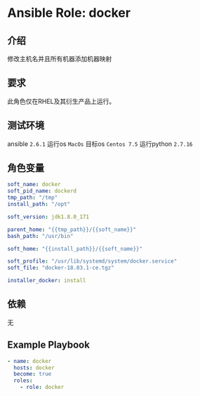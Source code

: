# Ansible Role: docker

## 介绍
修改主机名并且所有机器添加机器映射

## 要求

此角色仅在RHEL及其衍生产品上运行。

## 测试环境

ansible `2.6.1`
运行os `MacOs`
目标os `Centos 7.5`
运行python `2.7.16`

## 角色变量
```yaml
soft_name: docker
soft_pid_name: dockerd
tmp_path: "/tmp"
install_path: "/opt"

soft_version: jdk1.8.0_171

parent_home: "{{tmp_path}}/{{soft_name}}"
bash_path: "/usr/bin"

soft_home: "{{install_path}}/{{soft_name}}"

soft_profile: "/usr/lib/systemd/system/docker.service"
soft_file: "docker-18.03.1-ce.tgz"

installer_docker: install
```

## 依赖
无

## Example Playbook
```yaml
- name: docker
  hosts: docker
  become: true
  roles:
    - role: docker
```
